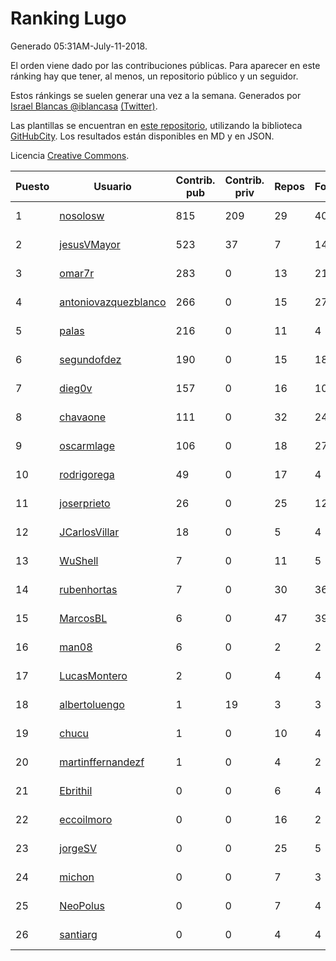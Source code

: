 # Ranking Lugo

Generado 05:31AM-July-11-2018.

El orden viene dado por las contribuciones públicas. Para aparecer en este ránking hay que tener, al menos, un repositorio público y un seguidor.

Estos ránkings se suelen generar una vez a la semana. Generados por [Israel Blancas @iblancasa](https://github.com/iblancasa/) [(Twitter)](https://twitter.com/iblancasa).

Las plantillas se encuentran en [este repositorio](https://github.com/iblancasa/GH-Spanish-Ranking), utilizando la biblioteca [GitHubCity](https://github.com/iblancasa/GitHubCity). Los resultados están disponibles en MD y en JSON.

Licencia [Creative Commons](https://creativecommons.org/licenses/by/4.0/).

| Puesto   |  Usuario  | Contrib. pub | Contrib. priv |Repos| Followers | Desde |  Avatar  |
|----------|-----------|--------------|---------------|-----|-----------|-------|----------|
|1|[nosolosw](https://github.com/nosolosw)|815|209|29|40|2011-01-25|![nosolosw]()|
|2|[jesusVMayor](https://github.com/jesusVMayor)|523|37|7|14|2013-09-05|![jesusVMayor]()|
|3|[omar7r](https://github.com/omar7r)|283|0|13|21|2011-02-25|![omar7r]()|
|4|[antoniovazquezblanco](https://github.com/antoniovazquezblanco)|266|0|15|27|2010-06-13|![antoniovazquezblanco]()|
|5|[palas](https://github.com/palas)|216|0|11|4|2011-02-25|![palas]()|
|6|[segundofdez](https://github.com/segundofdez)|190|0|15|18|2011-06-25|![segundofdez]()|
|7|[dieg0v](https://github.com/dieg0v)|157|0|16|10|2011-06-23|![dieg0v]()|
|8|[chavaone](https://github.com/chavaone)|111|0|32|24|2011-07-28|![chavaone]()|
|9|[oscarmlage](https://github.com/oscarmlage)|106|0|18|27|2009-06-24|![oscarmlage]()|
|10|[rodrigorega](https://github.com/rodrigorega)|49|0|17|4|2013-01-31|![rodrigorega]()|
|11|[joserprieto](https://github.com/joserprieto)|26|0|25|12|2011-10-21|![joserprieto]()|
|12|[JCarlosVillar](https://github.com/JCarlosVillar)|18|0|5|4|2016-04-26|![JCarlosVillar]()|
|13|[WuShell](https://github.com/WuShell)|7|0|11|5|2011-06-25|![WuShell]()|
|14|[rubenhortas](https://github.com/rubenhortas)|7|0|30|36|2013-09-02|![rubenhortas]()|
|15|[MarcosBL](https://github.com/MarcosBL)|6|0|47|39|2010-09-06|![MarcosBL]()|
|16|[man08](https://github.com/man08)|6|0|2|2|2015-07-07|![man08]()|
|17|[LucasMontero](https://github.com/LucasMontero)|2|0|4|4|2014-05-29|![LucasMontero]()|
|18|[albertoluengo](https://github.com/albertoluengo)|1|19|3|3|2012-08-30|![albertoluengo]()|
|19|[chucu](https://github.com/chucu)|1|0|10|4|2012-11-15|![chucu]()|
|20|[martinffernandezf](https://github.com/martinffernandezf)|1|0|4|2|2016-02-08|![martinffernandezf]()|
|21|[Ebrithil](https://github.com/Ebrithil)|0|0|6|4|2008-12-20|![Ebrithil]()|
|22|[eccoilmoro](https://github.com/eccoilmoro)|0|0|16|2|2013-01-28|![eccoilmoro]()|
|23|[jorgeSV](https://github.com/jorgeSV)|0|0|25|5|2013-04-18|![jorgeSV]()|
|24|[michon](https://github.com/michon)|0|0|7|3|2009-04-06|![michon]()|
|25|[NeoPolus](https://github.com/NeoPolus)|0|0|7|4|2012-02-04|![NeoPolus]()|
|26|[santiarg](https://github.com/santiarg)|0|0|4|4|2014-05-16|![santiarg]()|
